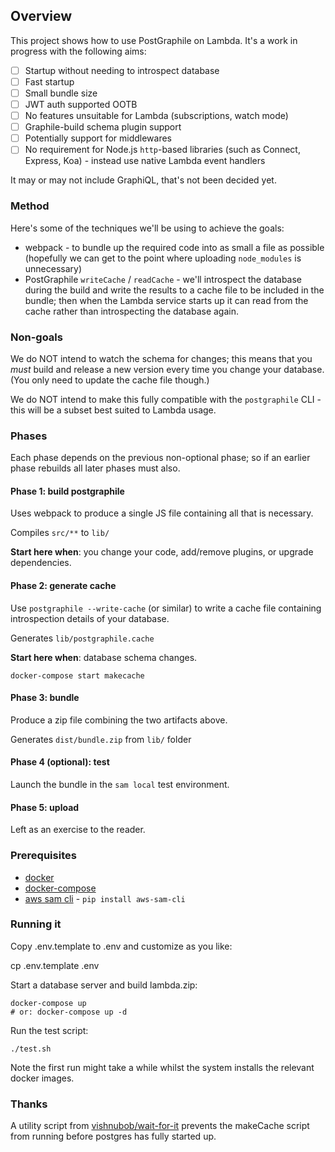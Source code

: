 ## Overview

This project shows how to use PostGraphile on Lambda. It's a work in progress
with the following aims:

- [ ] Startup without needing to introspect database
- [ ] Fast startup
- [ ] Small bundle size
- [ ] JWT auth supported OOTB
- [ ] No features unsuitable for Lambda (subscriptions, watch mode)
- [ ] Graphile-build schema plugin support
- [ ] Potentially support for middlewares
- [ ] No requirement for Node.js `http`-based libraries (such as Connect,
  Express, Koa) - instead use native Lambda event handlers

It may or may not include GraphiQL, that's not been decided yet.

### Method

Here's some of the techniques we'll be using to achieve the goals:

- webpack - to bundle up the required code into as small a file as possible
  (hopefully we can get to the point where uploading `node_modules` is
  unnecessary)
- PostGraphile `writeCache` / `readCache` - we'll introspect the database
  during the build and write the results to a cache file to be included in the
  bundle; then when the Lambda service starts up it can read from the cache
  rather than introspecting the database again.


### Non-goals

We do NOT intend to watch the schema for changes; this means that you *must*
build and release a new version every time you change your database. (You only
need to update the cache file though.)

We do NOT intend to make this fully compatible with the `postgraphile` CLI -
this will be a subset best suited to Lambda usage.

### Phases

Each phase depends on the previous non-optional phase; so if an earlier phase
rebuilds all later phases must also.

#### Phase 1: build postgraphile

Uses webpack to produce a single JS file containing all that is necessary.

Compiles `src/**` to `lib/`

**Start here when**: you change your code, add/remove plugins, or upgrade dependencies.

#### Phase 2: generate cache

Use `postgraphile --write-cache` (or similar) to write a cache file containing
introspection details of your database.

Generates `lib/postgraphile.cache`

**Start here when**: database schema changes.

`docker-compose start makecache`

#### Phase 3: bundle

Produce a zip file combining the two artifacts above.

Generates `dist/bundle.zip` from `lib/` folder

#### Phase 4 (optional): test

Launch the bundle in the `sam local` test environment.

#### Phase 5: upload

Left as an exercise to the reader.


### Prerequisites

* [docker](https://docs.docker.com/install/)
* [docker-compose](https://docs.docker.com/compose/install/)
* [aws sam cli](https://docs.aws.amazon.com/lambda/latest/dg/sam-cli-requirements.html) - `pip install aws-sam-cli`

### Running it

Copy .env.template to .env and customize as you like:

  cp .env.template .env

Start a database server and build lambda.zip:

    docker-compose up
    # or: docker-compose up -d

Run the test script:

    ./test.sh

Note the first run might take a while whilst the system installs the relevant
docker images.

### Thanks

A utility script from
[vishnubob/wait-for-it](https://github.com/vishnubob/wait-for-it)
prevents the makeCache script from running before postgres has fully started
up.
